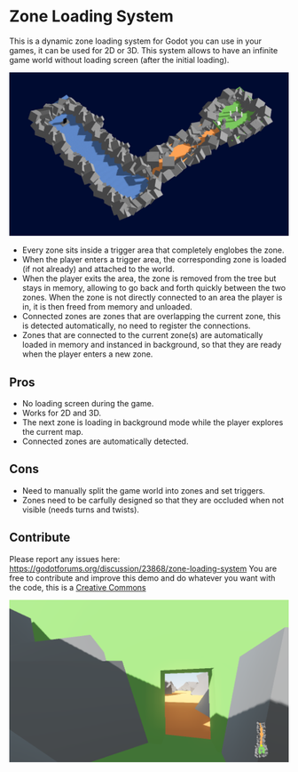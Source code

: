 # Zone Loading System

This is a dynamic zone loading system for Godot you can use in your games, it can be used for 2D or 3D.
This system allows to have an infinite game world without loading screen (after the initial loading).

![Test image](screenshots/world.png)

- Every zone sits inside a trigger area that completely englobes the zone.
- When the player enters a trigger area, the corresponding zone is loaded (if not already) and attached to the world.
- When the player exits the area, the zone is removed from the tree but stays in memory, allowing to go back and forth quickly between the two zones. When the zone is not directly connected to an area the player is in, it is then freed from memory and unloaded.
- Connected zones are zones that are overlapping the current zone, this is detected automatically, no need to register the connections.
- Zones that are connected to the current zone(s) are automatically loaded in memory and instanced in background, so that they are ready when the player enters a new zone.

## Pros
- No loading screen during the game.
- Works for 2D and 3D.
- The next zone is loading in background mode while the player explores the current map.
- Connected zones are automatically detected.

## Cons
- Need to manually split the game world into zones and set triggers.
- Zones need to be carfully designed so that they are occluded when not visible (needs turns and twists).

## Contribute

Please report any issues here: https://godotforums.org/discussion/23868/zone-loading-system
You are free to contribute and improve this demo and do whatever you want with the code, this is a [Creative Commons](https://creativecommons.org/publicdomain/zero/1.0/)

![Test image](screenshots/demo.png)

